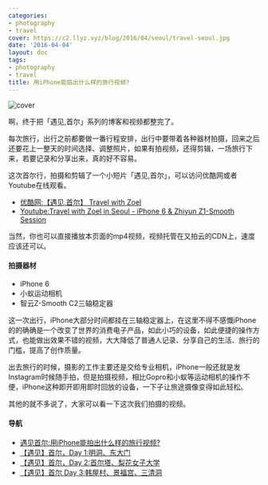```yaml
---
categories:
- photography
- travel
cover: https://c2.llyz.xyz/blog/2016/04/seoul/travel-seoul.jpg
date: '2016-04-04'
layout: doc
tags:
- photography
- travel
title: 用iPhone能拍出什么样的旅行视频?
---
```


![cover](https://c2.llyz.xyz/blog/2016/04/seoul/travel-seoul.jpg)

 

啊，终于把「遇见,首尔」系列的博客和视频都整完了。

每次旅行，出行之前都要做一番行程安排，出行中要带着各种器材拍摄，回来之后还要花上一整天的时间选择、调整照片，如果有拍视频，还得剪辑，一场旅行下来，若要记录和分享出来，真的好不容易。

这次首尔行，拍摄和剪辑了一个小短片「遇见,首尔」，可以访问优酷网或者Youtube在线观看。

- [优酷网:【遇见,首尔】 Travel with Zoel](https://v.youku.com/v_show/id_XMTUyMTE1ODA2NA==.html?from=s1.8-1-1.2)
- [Youtube:Travel with Zoel in Seoul - iPhone 6 & Zhiyun Z1-Smooth Session](https://www.youtube.com/watch?v=YELKppMyCV8)

当然，你也可以直接播放本页面的mp4视频，视频托管在又拍云的CDN上，速度应该还可以。

#### 拍摄器材

- iPhone 6
- 小蚁运动相机
- 智云Z-Smooth C2三轴稳定器

这一次出行，iPhone大部分时间都挂在三轴稳定器上，在这里不得不感慨iPhone的的确确是一个改变了世界的消费电子产品，如此小巧的设备，如此便捷的操作方式，也能做出效果不错的视频，大大降低了普通人记录、分享自己的生活、旅行的门槛，提高了创作质量。

出去旅行的时候，摄影的工作主要还是交给专业相机，iPhone一般还就是发Instagram时候随手拍，但是拍摄视频，相比Gopro和小蚁等运动相机的操作不便，iPhone这种即开即用即时回放的设备，一下子让旅途摄像变得如此轻松。

其他的就不多说了，大家可以看一下这次我们拍摄的视频。

#### 导航

- [遇见首尔:用iPhone能拍出什么样的旅行视频?](https://luolei.org/meet-in-seoul-a-iphone-travel-video/)
- [【遇见】首尔，Day 1:明洞、东大门](https://luolei.org/meet-in-seoul-day-1/)
- [【遇见】首尔，Day 2:首尔塔、梨花女子大学](https://luolei.org/meet-in-seoul-day-2/)
- [【遇见】首尔 Day 3:韩屋村、景福宫、三清洞](https://luolei.org/meet-in-seoul-day-3/)
